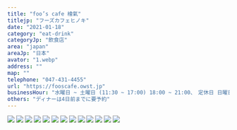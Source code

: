 ```yaml
---
title: "foo’s cafe 檜氣"
titlejp: "フーズカフェヒノキ"
date: "2021-01-18"
category: "eat-drink"
categoryJp: "飲食店"
area: "japan"
areaJp: "日本"
avator: "1.webp"
address: ""
map: ""
telephone: "047-431-4455"
url: "https://fooscafe.owst.jp"
businessHour: "水曜日 ~ 土曜日 (11:30 ~ 17:00) 18:00 ~ 21:00、　定休日 日曜日 ~ 火曜日、祝日"
others: "ディナーは4日前までに要予約"
---
```


![](../images/posts/21/1.webp)
![](../images/posts/21/2.webp)
![](../images/posts/21/3.webp)
![](../images/posts/21/4.webp)
![](../images/posts/21/5.webp)
![](../images/posts/21/6.webp)
![](../images/posts/21/7.webp)
![](../images/posts/21/8.webp)
![](../images/posts/21/9.webp)
![](../images/posts/21/10.webp)
![](../images/posts/21/11.webp)
![](../images/posts/21/12.webp)
![](../images/posts/21/13.webp)
